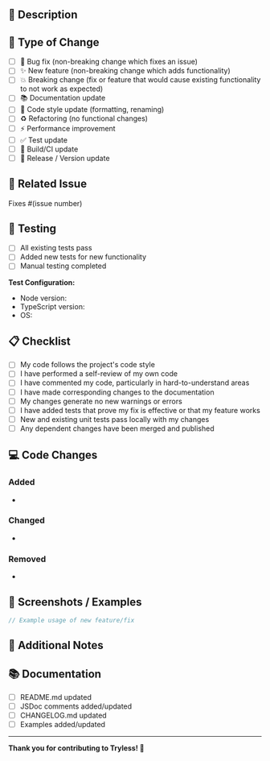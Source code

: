 ## 📝 Description

<!-- Provide a clear and concise description of what this PR does -->

## 🎯 Type of Change

<!-- Mark the relevant option with an 'x' -->

- [ ] 🐛 Bug fix (non-breaking change which fixes an issue)
- [ ] ✨ New feature (non-breaking change which adds functionality)
- [ ] 💥 Breaking change (fix or feature that would cause existing functionality to not work as expected)
- [ ] 📚 Documentation update
- [ ] 🎨 Code style update (formatting, renaming)
- [ ] ♻️ Refactoring (no functional changes)
- [ ] ⚡ Performance improvement
- [ ] ✅ Test update
- [ ] 🔧 Build/CI update
- [ ] 🔖 Release / Version update

## 🔗 Related Issue

<!-- Link to the issue this PR addresses (if applicable) -->

Fixes #(issue number)

## 🧪 Testing

<!-- Describe the tests you ran and how to reproduce them -->

- [ ] All existing tests pass
- [ ] Added new tests for new functionality
- [ ] Manual testing completed

**Test Configuration:**
- Node version:
- TypeScript version:
- OS:

## 📋 Checklist

<!-- Mark completed items with an 'x' -->

- [ ] My code follows the project's code style
- [ ] I have performed a self-review of my own code
- [ ] I have commented my code, particularly in hard-to-understand areas
- [ ] I have made corresponding changes to the documentation
- [ ] My changes generate no new warnings or errors
- [ ] I have added tests that prove my fix is effective or that my feature works
- [ ] New and existing unit tests pass locally with my changes
- [ ] Any dependent changes have been merged and published

## 💻 Code Changes

<!-- Provide a brief overview of the main code changes -->

### Added
- 

### Changed
- 

### Removed
- 

## 📸 Screenshots / Examples

<!-- If applicable, add screenshots or code examples to help explain your changes -->

```typescript
// Example usage of new feature/fix
```

## 🤔 Additional Notes

<!-- Any additional information that reviewers should know -->

## 📚 Documentation

<!-- Have you updated the documentation? -->

- [ ] README.md updated
- [ ] JSDoc comments added/updated
- [ ] CHANGELOG.md updated
- [ ] Examples added/updated

---

**Thank you for contributing to Tryless! 🎉**

